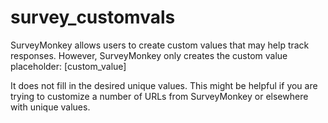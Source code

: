 # survey_customvals

SurveyMonkey allows users to create custom values that may help track responses. However, SurveyMonkey only creates the custom value placeholder: [custom_value] 

It does not fill in the desired unique values. This might be helpful if you are trying to customize a number of URLs from SurveyMonkey or elsewhere with unique values.
